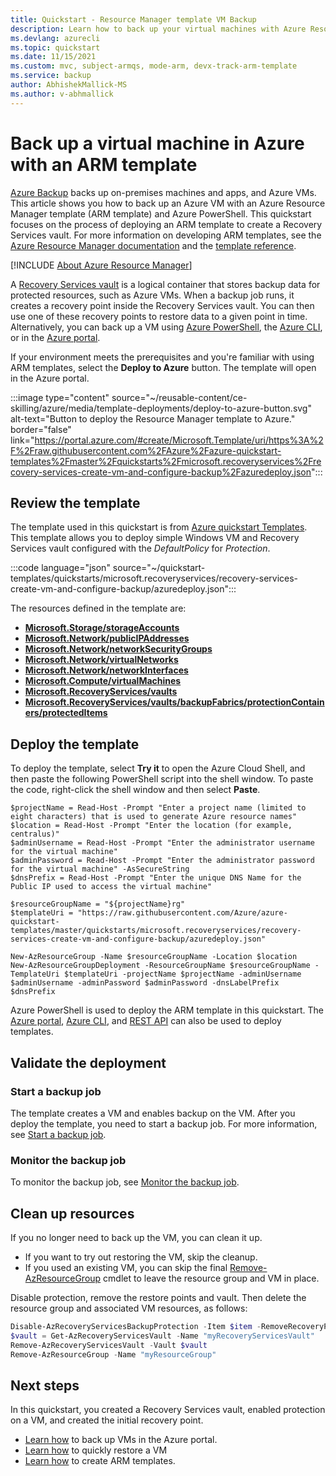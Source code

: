 ```yaml
---
title: Quickstart - Resource Manager template VM Backup
description: Learn how to back up your virtual machines with Azure Resource Manager template
ms.devlang: azurecli
ms.topic: quickstart
ms.date: 11/15/2021
ms.custom: mvc, subject-armqs, mode-arm, devx-track-arm-template
ms.service: backup
author: AbhishekMallick-MS
ms.author: v-abhmallick
---
```


#  Back up a virtual machine in Azure with an ARM template

[Azure Backup](backup-overview.md) backs up on-premises machines and apps, and Azure VMs. This article shows you how to back up an Azure VM with an Azure Resource Manager template (ARM template) and Azure PowerShell. This quickstart focuses on the process of deploying an ARM template to create a Recovery Services vault. For more information on developing ARM templates, see the [Azure Resource Manager documentation](../azure-resource-manager/index.yml) and the [template reference](/azure/templates/microsoft.recoveryservices/allversions).

[!INCLUDE [About Azure Resource Manager](~/reusable-content/ce-skilling/azure/includes/resource-manager-quickstart-introduction.md)]

A [Recovery Services vault](backup-azure-recovery-services-vault-overview.md) is a logical container that stores backup data for protected resources, such as Azure VMs. When a backup job runs, it creates a recovery point inside the Recovery Services vault. You can then use one of these recovery points to restore data to a given point in time. Alternatively, you can back up a VM using [Azure PowerShell](./quick-backup-vm-powershell.md), the [Azure CLI](quick-backup-vm-cli.md), or in the [Azure portal](quick-backup-vm-portal.md).

If your environment meets the prerequisites and you're familiar with using ARM templates, select the **Deploy to Azure** button. The template will open in the Azure portal.

:::image type="content" source="~/reusable-content/ce-skilling/azure/media/template-deployments/deploy-to-azure-button.svg" alt-text="Button to deploy the Resource Manager template to Azure." border="false" link="https://portal.azure.com/#create/Microsoft.Template/uri/https%3A%2F%2Fraw.githubusercontent.com%2FAzure%2Fazure-quickstart-templates%2Fmaster%2Fquickstarts%2Fmicrosoft.recoveryservices%2Frecovery-services-create-vm-and-configure-backup%2Fazuredeploy.json":::

## Review the template

The template used in this quickstart is from [Azure quickstart Templates](https://azure.microsoft.com/resources/templates/recovery-services-create-vm-and-configure-backup/). This template allows you to deploy simple Windows VM and Recovery Services vault configured with the _DefaultPolicy_ for _Protection_.

:::code language="json" source="~/quickstart-templates/quickstarts/microsoft.recoveryservices/recovery-services-create-vm-and-configure-backup/azuredeploy.json":::

The resources defined in the template are:

- [**Microsoft.Storage/storageAccounts**](/azure/templates/microsoft.storage/storageaccounts)
- [**Microsoft.Network/publicIPAddresses**](/azure/templates/microsoft.network/publicipaddresses)
- [**Microsoft.Network/networkSecurityGroups**](/azure/templates/microsoft.network/networksecuritygroups)
- [**Microsoft.Network/virtualNetworks**](/azure/templates/microsoft.network/virtualnetworks)
- [**Microsoft.Network/networkInterfaces**](/azure/templates/microsoft.network/networkinterfaces)
- [**Microsoft.Compute/virtualMachines**](/azure/templates/microsoft.compute/virtualmachines)
- [**Microsoft.RecoveryServices/vaults**](/azure/templates/microsoft.recoveryservices/2016-06-01/vaults)
- [**Microsoft.RecoveryServices/vaults/backupFabrics/protectionContainers/protectedItems**](/azure/templates/microsoft.recoveryservices/vaults/backupfabrics/protectioncontainers/protecteditems)

## Deploy the template

To deploy the template, select **Try it** to open the Azure Cloud Shell, and then paste the following PowerShell script into the shell window. To paste the code, right-click the shell window and then select **Paste**.

```azurepowershell-interactive
$projectName = Read-Host -Prompt "Enter a project name (limited to eight characters) that is used to generate Azure resource names"
$location = Read-Host -Prompt "Enter the location (for example, centralus)"
$adminUsername = Read-Host -Prompt "Enter the administrator username for the virtual machine"
$adminPassword = Read-Host -Prompt "Enter the administrator password for the virtual machine" -AsSecureString
$dnsPrefix = Read-Host -Prompt "Enter the unique DNS Name for the Public IP used to access the virtual machine"

$resourceGroupName = "${projectName}rg"
$templateUri = "https://raw.githubusercontent.com/Azure/azure-quickstart-templates/master/quickstarts/microsoft.recoveryservices/recovery-services-create-vm-and-configure-backup/azuredeploy.json"

New-AzResourceGroup -Name $resourceGroupName -Location $location
New-AzResourceGroupDeployment -ResourceGroupName $resourceGroupName -TemplateUri $templateUri -projectName $projectName -adminUsername $adminUsername -adminPassword $adminPassword -dnsLabelPrefix $dnsPrefix
```

Azure PowerShell is used to deploy the ARM template in this quickstart. The [Azure portal](../azure-resource-manager/templates/deploy-portal.md), [Azure CLI](../azure-resource-manager/templates/deploy-cli.md), and [REST API](../azure-resource-manager/templates/deploy-rest.md) can also be used to deploy templates.

## Validate the deployment

### Start a backup job

The template creates a VM and enables backup on the VM. After you deploy the template, you need to start a backup job. For more information, see [Start a backup job](./quick-backup-vm-powershell.md#start-a-backup-job).

### Monitor the backup job

To monitor the backup job, see [Monitor the backup job](./quick-backup-vm-powershell.md#monitor-the-backup-job).

## Clean up resources

If you no longer need to back up the VM, you can clean it up.

- If you want to try out restoring the VM, skip the cleanup.
- If you used an existing VM, you can skip the final [Remove-AzResourceGroup](/powershell/module/az.resources/remove-azresourcegroup) cmdlet to leave the resource group and VM in place.

Disable protection, remove the restore points and vault. Then delete the resource group and associated VM resources, as follows:

```powershell
Disable-AzRecoveryServicesBackupProtection -Item $item -RemoveRecoveryPoints
$vault = Get-AzRecoveryServicesVault -Name "myRecoveryServicesVault"
Remove-AzRecoveryServicesVault -Vault $vault
Remove-AzResourceGroup -Name "myResourceGroup"
```

## Next steps

In this quickstart, you created a Recovery Services vault, enabled protection on a VM, and created the initial recovery point.

- [Learn how](tutorial-backup-vm-at-scale.md) to back up VMs in the Azure portal.
- [Learn how](tutorial-restore-disk.md) to quickly restore a VM
- [Learn how](../azure-resource-manager/templates/template-tutorial-create-first-template.md) to create ARM templates.
